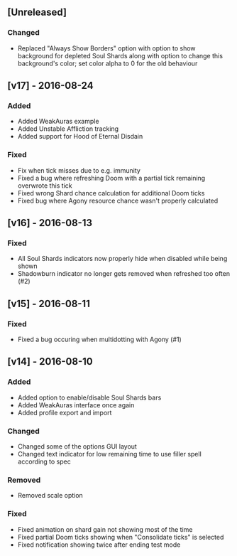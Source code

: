 ## [Unreleased]
### Changed
- Replaced "Always Show Borders" option with option to show background for depleted Soul Shards along with option to change this background's color; set color alpha to 0 for the old behaviour

## [v17] - 2016-08-24
### Added
- Added WeakAuras example
- Added Unstable Affliction tracking
- Added support for Hood of Eternal Disdain

### Fixed
- Fix when tick misses due to e.g. immunity
- Fixed a bug where refreshing Doom with a partial tick remaining overwrote this tick
- Fixed wrong Shard chance calculation for additional Doom ticks
- Fixed bug where Agony resource chance wasn't properly calculated

## [v16] - 2016-08-13
### Fixed
- All Soul Shards indicators now properly hide when disabled while being shown
- Shadowburn indicator no longer gets removed when refreshed too often (#2)

## [v15] - 2016-08-11
### Fixed
- Fixed a bug occuring when multidotting with Agony (#1)

## [v14] - 2016-08-10
### Added
- Added option to enable/disable Soul Shards bars
- Added WeakAuras interface once again
- Added profile export and import

### Changed
- Changed some of the options GUI layout
- Changed text indicator for low remaining time to use filler spell according to spec

### Removed
- Removed scale option

### Fixed
- Fixed animation on shard gain not showing most of the time
- Fixed partial Doom ticks showing when "Consolidate ticks" is selected
- Fixed notification showing twice after ending test mode
